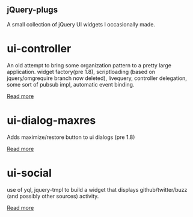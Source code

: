 jQuery-plugs
------------

A small collection of jQuery UI widgets I occasionally made.

# ui-controller
An old attempt to bring some organization pattern to a pretty large application. widget factory(pre 1.8), scriptloading (based on jquery/omgrequire branch now deleted), livequery, controller delegation, some sort of pubsub impl, automatic event binding.

[Read more](//github.com/mklabs/jquery-ui-widgets/tree/master/ui-controller)

# ui-dialog-maxres
Adds maximize/restore button to ui dialogs (pre 1.8)

[Read more](//github.com/mklabs/jquery-ui-widgets/tree/master/ui-dialog-maxres)

# ui-social
use of yql, jquery-tmpl to build a widget that displays github/twitter/buzz (and possibly other sources) activity.

[Read more](//github.com/mklabs/jquery-ui-widgets/tree/master/ui-social)